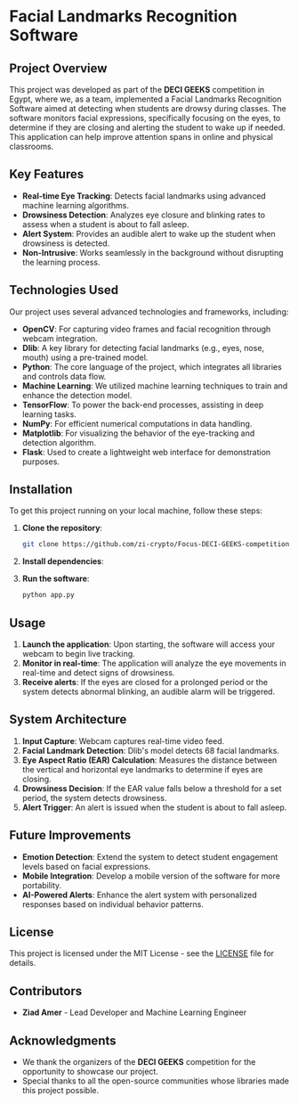 # Facial Landmarks Recognition Software

## Project Overview

This project was developed as part of the **DECI GEEKS** competition in Egypt, where we, as a team, implemented a Facial Landmarks Recognition Software aimed at detecting when students are drowsy during classes. The software monitors facial expressions, specifically focusing on the eyes, to determine if they are closing and alerting the student to wake up if needed. This application can help improve attention spans in online and physical classrooms.

## Key Features

- **Real-time Eye Tracking**: Detects facial landmarks using advanced machine learning algorithms.
- **Drowsiness Detection**: Analyzes eye closure and blinking rates to assess when a student is about to fall asleep.
- **Alert System**: Provides an audible alert to wake up the student when drowsiness is detected.
- **Non-Intrusive**: Works seamlessly in the background without disrupting the learning process.

## Technologies Used

Our project uses several advanced technologies and frameworks, including:

- **OpenCV**: For capturing video frames and facial recognition through webcam integration.
- **Dlib**: A key library for detecting facial landmarks (e.g., eyes, nose, mouth) using a pre-trained model.
- **Python**: The core language of the project, which integrates all libraries and controls data flow.
- **Machine Learning**: We utilized machine learning techniques to train and enhance the detection model.
- **TensorFlow**: To power the back-end processes, assisting in deep learning tasks.
- **NumPy**: For efficient numerical computations in data handling.
- **Matplotlib**: For visualizing the behavior of the eye-tracking and detection algorithm.
- **Flask**: Used to create a lightweight web interface for demonstration purposes.
  
## Installation

To get this project running on your local machine, follow these steps:

1. **Clone the repository**:
    ```bash
    git clone https://github.com/zi-crypto/Focus-DECI-GEEKS-competition.git
    ```
   
2. **Install dependencies**:

3. **Run the software**:
    ```bash
    python app.py
    ```

## Usage

1. **Launch the application**: Upon starting, the software will access your webcam to begin live tracking.
2. **Monitor in real-time**: The application will analyze the eye movements in real-time and detect signs of drowsiness.
3. **Receive alerts**: If the eyes are closed for a prolonged period or the system detects abnormal blinking, an audible alarm will be triggered.

## System Architecture

1. **Input Capture**: Webcam captures real-time video feed.
2. **Facial Landmark Detection**: Dlib's model detects 68 facial landmarks.
3. **Eye Aspect Ratio (EAR) Calculation**: Measures the distance between the vertical and horizontal eye landmarks to determine if eyes are closing.
4. **Drowsiness Decision**: If the EAR value falls below a threshold for a set period, the system detects drowsiness.
5. **Alert Trigger**: An alert is issued when the student is about to fall asleep.

## Future Improvements

- **Emotion Detection**: Extend the system to detect student engagement levels based on facial expressions.
- **Mobile Integration**: Develop a mobile version of the software for more portability.
- **AI-Powered Alerts**: Enhance the alert system with personalized responses based on individual behavior patterns.

## License

This project is licensed under the MIT License - see the [LICENSE](LICENSE) file for details.

## Contributors

- **Ziad Amer** - Lead Developer and Machine Learning Engineer

## Acknowledgments

- We thank the organizers of the **DECI GEEKS** competition for the opportunity to showcase our project.
- Special thanks to all the open-source communities whose libraries made this project possible.
